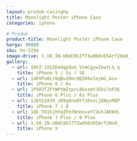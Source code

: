 ```yaml
---
layout: produk-casinghp
title: Moonlight Poster iPhone Case
categories: iphone

# Produk
product-title: Moonlight Poster iPhone Case
harga: 90000
sku: hn-5294
image-drive: 1_G0_IN-UBdC0kIfTIw0b0vD5Arf2No0_
gallery:
  - url: 1OVZ-JXSID44gpOxG_VvmCgywIewtLG_q
    title: iPhone 5 / 5s / SE
  - url: 1dKVPa0Lt6qBuZHmrQQZK0xIajmG_Asx-
    title: iPhone 6 / 6s
  - url: 1P5R3TZFtWPtWZzprL8bxzmYJEbi7oFSK
    title: iPhone 6 Plus / 6s Plus
  - url: 1J6tbZA39_zN9q6nw0Y7J6nvLjGWysMQP
    title: iPhone 7 / 8
  - url: 1db_TO1SjhhqZFm7NnbovxFCVLhJAK6HL
    title: iPhone 7 Plus / 8 Plus
  - url: 1_G0_IN-UBdC0kIfTIw0b0vD5Arf2No0_
    title: iPhone X
---
```

